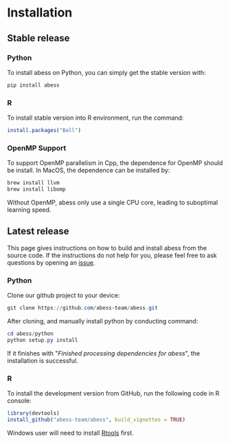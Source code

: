 # Installation

## Stable release

### Python
To install abess on Python, you can simply get the stable version with:

```python
pip install abess
```

### R
To install stable version into R environment, run the command:
```R
install.packages("Ball")
```

### OpenMP Support

To support OpenMP parallelism in Cpp, the dependence for OpenMP should be install. 
In MacOS, the dependence can be installed by:       

```powershell
brew install llvm
brew install libomp
```

Without OpenMP, abess only use a single CPU core, leading to suboptimal learning speed.

## Latest release

This page gives instructions on how to build and install abess from the source code. 
If the instructions do not help for you, please feel free to ask questions by opening an [issue](https://github.com/abess-team/abess/issues).

### Python 
Clone our github project to your device:

```powershell
git clone https://github.com/abess-team/abess.git
```

After cloning, and manually install python by conducting command:

```powershell
cd abess/python
python setup.py install
```

If it finishes with "*Finished processing dependencies for abess*", the installation is successful.

### R
To install the development version from GitHub, run the following code in R console:

```r
library(devtools)
install_github("abess-team/abess", build_vignettes = TRUE)
```
Windows user will need to install [Rtools](https://cran.r-project.org/bin/windows/Rtools/) first.




